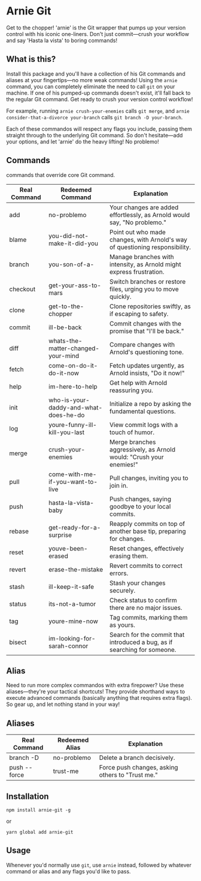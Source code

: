 # Arnie Git

Get to the chopper! 'arnie' is the Git wrapper that pumps up your version control with his iconic one-liners. Don't just commit—crush your workflow and say 'Hasta la vista' to boring commands!

## What is this?

Install this package and you'll have a collection of his Git commands and aliases at your fingertips—no more weak commands! Using the `arnie` command, you can completely eliminate the need to call `git` on your machine. If one of his pumped-up commands doesn't exist, it'll fall back to the regular Git command. Get ready to crush your version control workflow!

For example, running `arnie crush-your-enemies` calls `git merge`, and `arnie consider-that-a-divorce your-branch` calls `git branch -D your-branch`.

Each of these commandos will respect any flags you include, passing them straight through to the underlying Git command. So don't hesitate—add your options, and let 'arnie' do the heavy lifting! No problemo!

## Commands

commands that override core Git command.

| Real Command | Redeemed Command                      | Explanation                                                                  |
| ------------ | ------------------------------------- | ---------------------------------------------------------------------------- |
| add          | no-problemo                           | Your changes are added effortlessly, as Arnold would say, "No problemo."     |
| blame        | you-did-not-make-it-did-you           | Point out who made changes, with Arnold's way of questioning responsibility. |
| branch       | you-son-of-a-                         | Manage branches with intensity, as Arnold might express frustration.         |
| checkout     | get-your-ass-to-mars                  | Switch branches or restore files, urging you to move quickly.                |
| clone        | get-to-the-chopper                    | Clone repositories swiftly, as if escaping to safety.                        |
| commit       | ill-be-back                           | Commit changes with the promise that "I'll be back."                         |
| diff         | whats-the-matter-changed-your-mind    | Compare changes with Arnold's questioning tone.                              |
| fetch        | come-on-do-it-do-it-now               | Fetch updates urgently, as Arnold insists, "Do it now!"                      |
| help         | im-here-to-help                       | Get help with Arnold reassuring you.                                         |
| init         | who-is-your-daddy-and-what-does-he-do | Initialize a repo by asking the fundamental questions.                       |
| log          | youre-funny-ill-kill-you-last         | View commit logs with a touch of humor.                                      |
| merge        | crush-your-enemies                    | Merge branches aggressively, as Arnold would: "Crush your enemies!"          |
| pull         | come-with-me-if-you-want-to-live      | Pull changes, inviting you to join in.                                       |
| push         | hasta-la-vista-baby                   | Push changes, saying goodbye to your local commits.                          |
| rebase       | get-ready-for-a-surprise              | Reapply commits on top of another base tip, preparing for changes.           |
| reset        | youve-been-erased                     | Reset changes, effectively erasing them.                                     |
| revert       | erase-the-mistake                     | Revert commits to correct errors.                                            |
| stash        | ill-keep-it-safe                      | Stash your changes securely.                                                 |
| status       | its-not-a-tumor                       | Check status to confirm there are no major issues.                           |
| tag          | youre-mine-now                        | Tag commits, marking them as yours.                                          |
| bisect       | im-looking-for-sarah-connor           | Search for the commit that introduced a bug, as if searching for someone.    |

## Alias

Need to run more complex commandos with extra firepower? Use these aliases—they're your tactical shortcuts! They provide shorthand ways to execute advanced commands (basically anything that requires extra flags). So gear up, and let nothing stand in your way!

## Aliases

| Real Command | Redeemed Alias | Explanation                                      |
| ------------ | -------------- | ------------------------------------------------ |
| branch -D    | no-problemo    | Delete a branch decisively.                      |
| push --force | trust-me       | Force push changes, asking others to "Trust me." |

## Installation

`npm install arnie-git -g`

or

`yarn global add arnie-git`

## Usage

Whenever you'd normally use `git`, use `arnie` instead, followed by whatever command or alias and any flags you'd like to pass.
